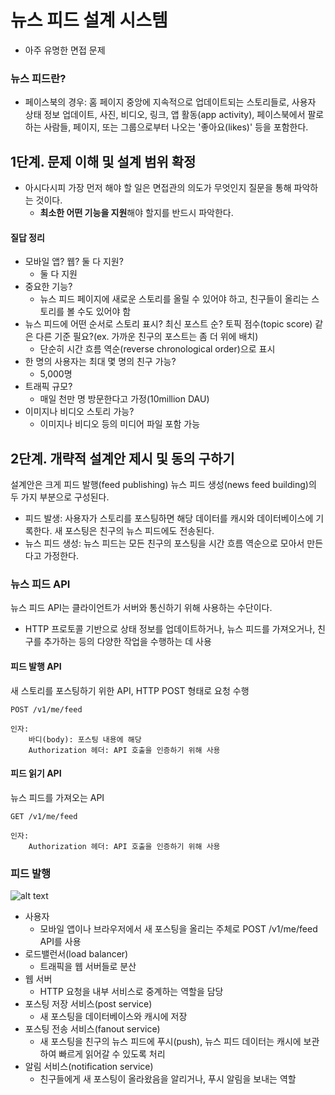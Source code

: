 # 뉴스 피드 설계 시스템
- 아주 유명한 면접 문제

### 뉴스 피드란?

- 페이스북의 경우: 홈 페이지 중앙에 지속적으로 업데이트되는 스토리들로, 사용자 상태 정보 업데이트, 사진, 비디오, 링크, 앱 활동(app activity), 페이스북에서 팔로하는 사람들, 페이지, 또는 그룹으로부터 나오는 '좋아요(likes)' 등을 포함한다.

## 1단계. 문제 이해 및 설계 범위 확정
- 아시다시피 가장 먼저 해야 할 일은 면접관의 의도가 무엇인지 질문을 통해 파악하는 것이다.
    - **최소한 어떤 기능을 지원**해야 할지를 반드시 파악한다.

#### 질답 정리
- 모바일 앱? 웹? 둘 다 지원?
    - 둘  다 지원
- 중요한 기능?
    - 뉴스 피드 페이지에 새로운 스토리를 올릴 수 있어야 하고, 친구들이 올리는 스토리를 볼 수도 있어야 함
- 뉴스 피드에 어떤 순서로 스토리 표시? 최신 포스트 순? 토픽 점수(topic score) 같은 다른 기준 필요?(ex. 가까운 친구의 포스트는 좀 더 위에 배치)
    - 단순히 시간 흐름 역순(reverse chronological order)으로 표시
- 한 명의 사용자는 최대 몇 명의 친구 가능?
    - 5,000명
- 트래픽 규모?
    - 매일 천만 명 방문한다고 가정(10million DAU)
- 이미지나 비디오 스토리 가능?
    - 이미지나 비디오 등의 미디어 파일 포함 가능

## 2단계. 개략적 설계안 제시 및 동의 구하기
설계안은 크게 피드 발행(feed publishing) 뉴스 피드 생성(news feed building)의 두 가지 부분으로 구성된다.

- 피드 발생: 사용자가 스토리를 포스팅하면 해당 데이터를 캐시와 데이터베이스에 기록한다. 새 포스팅은 친구의 뉴스 피드에도 전송된다.
- 뉴스 피드 생성: 뉴스 피드는 모든 친구의 포스팅을 시간 흐름 역순으로 모아서 만든다고 가정한다.

### 뉴스 피드 API
뉴스 피드 API는 클라이언트가 서버와 통신하기 위해 사용하는 수단이다.  
- HTTP 프로토콜 기반으로 상태 정보를 업데이트하거나, 뉴스 피드를 가져오거나, 친구를 추가하는 등의 다양한 작업을 수행하는 데 사용

#### 피드 발행 API

새 스토리를 포스팅하기 위한 API, HTTP POST 형태로 요청 수행  

```
POST /v1/me/feed

인자:
    바디(body): 포스팅 내용에 해당
    Authorization 헤더: API 호출을 인증하기 위해 사용
```

#### 피드 읽기 API
뉴스 피드를 가져오는 API  

```
GET /v1/me/feed

인자:
    Authorization 헤더: API 호출을 인증하기 위해 사용
```

### 피드 발행
![alt text](image/image_11-2.png)

- 사용자
    - 모바일 앱이나 브라우저에서 새 포스팅을 올리는 주체로 POST /v1/me/feed API를 사용
- 로드밸런서(load balancer)
    - 트래픽을 웹 서버들로 분산
- 웹 서버
    - HTTP 요청을 내부 서비스로 중계하는 역할을 담당
- 포스팅 저장 서비스(post service)
    - 새 포스팅을 데이터베이스와 캐시에 저장
- 포스팅 전송 서비스(fanout service)
    - 새 포스팅을 친구의 뉴스 피드에 푸시(push), 뉴스 피드 데이터는 캐시에 보관하여 빠르게 읽어갈 수 있도록 처리
- 알림 서비스(notification service)
    - 친구들에게 새 포스팅이 올라왔음을 알리거나, 푸시 알림을 보내는 역할
